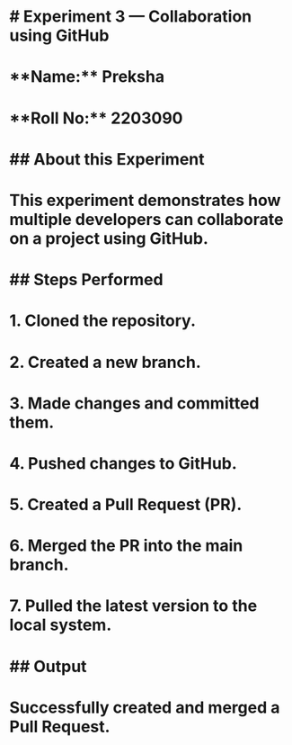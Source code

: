 # \# Experiment 3 — Collaboration using GitHub

# 

# \*\*Name:\*\* Preksha 

# \*\*Roll No:\*\* 2203090  

# 

# \## About this Experiment

# This experiment demonstrates how multiple developers can collaborate on a project using GitHub.

# 

# \## Steps Performed

# 1\. Cloned the repository.

# 2\. Created a new branch.

# 3\. Made changes and committed them.

# 4\. Pushed changes to GitHub.

# 5\. Created a Pull Request (PR).

# 6\. Merged the PR into the main branch.

# 7\. Pulled the latest version to the local system.

# 

# \## Output

# Successfully created and merged a Pull Request.




